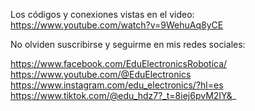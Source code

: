 Los códigos y conexiones vistas en el video: https://www.youtube.com/watch?v=9WehuAq8yCE

No olviden suscribirse y seguirme en mis redes sociales:

https://www.facebook.com/EduElectronicsRobotica/
https://www.youtube.com/@EduElectronics
https://www.instagram.com/edu_electronics/?hl=es
https://www.tiktok.com/@edu_hdz7?_t=8iej6pvM2IY&_

